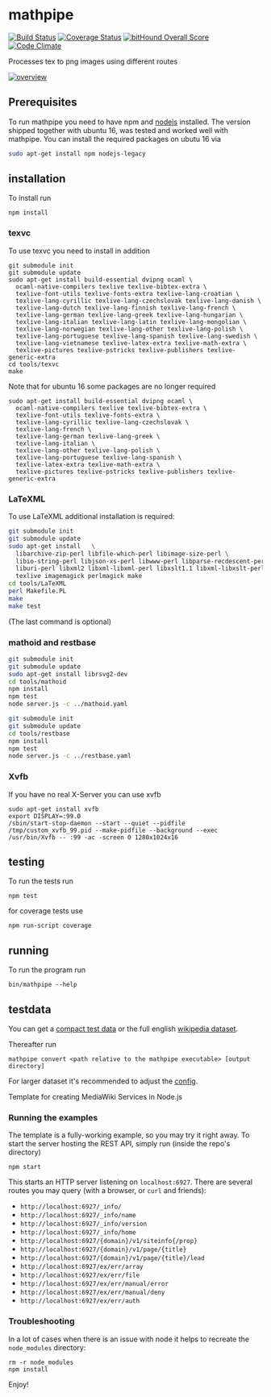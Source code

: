 # mathpipe
[![Build Status](https://travis-ci.org/physikerwelt/mathpipe.svg?branch=master)](https://travis-ci.org/physikerwelt/mathpipe)
[![Coverage Status](https://coveralls.io/repos/github/physikerwelt/mathpipe/badge.svg?branch=master)](https://coveralls.io/github/physikerwelt/mathpipe?branch=master)
[![bitHound Overall Score](https://www.bithound.io/github/physikerwelt/mathpipe/badges/score.svg)](https://www.bithound.io/github/physikerwelt/mathpipe)
[![Code Climate](https://codeclimate.com/github/physikerwelt/mathpipe/badges/gpa.svg)](https://codeclimate.com/github/physikerwelt/mathpipe)

Processes tex to png images using different routes

[![overview](doc/mathpipe.png)](http://physikerwelt.github.io/mathpipe/mathpipe.html)
## Prerequisites
To run mathpipe you need to have npm and [nodejs](https://nodejs.org) installed. The version shipped together with ubuntu 16, was tested and worked well with mathpipe. You can install the required packages on ubutu 16 via
```bash
sudo apt-get install npm nodejs-legacy
```

## installation

To install run
```
npm install
```

### texvc
To use texvc you need to install in addition
```
git submodule init
git submodule update
sudo apt-get install build-essential dvipng ocaml \
  ocaml-native-compilers texlive texlive-bibtex-extra \
  texlive-font-utils texlive-fonts-extra texlive-lang-croatian \
  texlive-lang-cyrillic texlive-lang-czechslovak texlive-lang-danish \
  texlive-lang-dutch texlive-lang-finnish texlive-lang-french \
  texlive-lang-german texlive-lang-greek texlive-lang-hungarian \
  texlive-lang-italian texlive-lang-latin texlive-lang-mongolian \
  texlive-lang-norwegian texlive-lang-other texlive-lang-polish \
  texlive-lang-portuguese texlive-lang-spanish texlive-lang-swedish \
  texlive-lang-vietnamese texlive-latex-extra texlive-math-extra \
  texlive-pictures texlive-pstricks texlive-publishers texlive-generic-extra
cd tools/texvc
make
```

Note that for ubuntu 16 some packages are no longer required
```
sudo apt-get install build-essential dvipng ocaml \
  ocaml-native-compilers texlive texlive-bibtex-extra \
  texlive-font-utils texlive-fonts-extra \
  texlive-lang-cyrillic texlive-lang-czechslovak \
  texlive-lang-french \
  texlive-lang-german texlive-lang-greek \
  texlive-lang-italian \
  texlive-lang-other texlive-lang-polish \
  texlive-lang-portuguese texlive-lang-spanish \
  texlive-latex-extra texlive-math-extra \
  texlive-pictures texlive-pstricks texlive-publishers texlive-generic-extra
```

### LaTeXML
To use LaTeXML additional installation is required:
```bash
git submodule init
git submodule update
sudo apt-get install   \
  libarchive-zip-perl libfile-which-perl libimage-size-perl \
  libio-string-perl libjson-xs-perl libwww-perl libparse-recdescent-perl \
  liburi-perl libxml2 libxml-libxml-perl libxslt1.1 libxml-libxslt-perl \
  texlive imagemagick perlmagick make
cd tools/LaTeXML
perl Makefile.PL
make
make test
```
(The last command is optional)
### mathoid and restbase
```bash
git submodule init
git submodule update
sudo apt-get install librsvg2-dev
cd tools/mathoid
npm install
npm test
node server.js -c ../mathoid.yaml
```
```bash
git submodule init
git submodule update
cd tools/restbase
npm install
npm test
node server.js -c ../restbase.yaml
```

### Xvfb
If you have no real X-Server you can use xvfb
```
sudo apt-get install xvfb
export DISPLAY=:99.0
/sbin/start-stop-daemon --start --quiet --pidfile /tmp/custom_xvfb_99.pid --make-pidfile --background --exec /usr/bin/Xvfb -- :99 -ac -screen 0 1280x1024x16
```
## testing

To run the tests run
 ```
 npm test
 ```
 for coverage tests use
 ```
 npm run-script coverage
 ```

## running

To run the program run
```
bin/mathpipe --help
```

## testdata
You can get a [compact test data](http://en.formulasearchengine.com/w/images/math-formula-testcases.json)
or the full english [wikipedia dataset](https://github.com/wikimedia/texvcjs/blob/master/test/en-wiki-formulae.json?raw=true).

Thereafter run
```
mathpipe convert <path relative to the mathpipe executable> [output directory]
```
For larger dataset it's recommended to adjust the [config](config.yaml).

Template for creating MediaWiki Services in Node.js

### Running the examples

The template is a fully-working example, so you may try it right away. To
start the server hosting the REST API, simply run (inside the repo's directory)

```
npm start
```

This starts an HTTP server listening on `localhost:6927`. There are several
routes you may query (with a browser, or `curl` and friends):

* `http://localhost:6927/_info/`
* `http://localhost:6927/_info/name`
* `http://localhost:6927/_info/version`
* `http://localhost:6927/_info/home`
* `http://localhost:6927/{domain}/v1/siteinfo{/prop}`
* `http://localhost:6927/{domain}/v1/page/{title}`
* `http://localhost:6927/{domain}/v1/page/{title}/lead`
* `http://localhost:6927/ex/err/array`
* `http://localhost:6927/ex/err/file`
* `http://localhost:6927/ex/err/manual/error`
* `http://localhost:6927/ex/err/manual/deny`
* `http://localhost:6927/ex/err/auth`

### Troubleshooting

In a lot of cases when there is an issue with node it helps to recreate the
`node_modules` directory:

```
rm -r node_modules
npm install
```

Enjoy!


